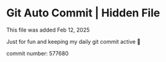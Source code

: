 # Git Auto Commit | Hidden File

This file was added Feb 12, 2025

Just for fun and keeping my daily git commit active 🤪

commit number: 577680
